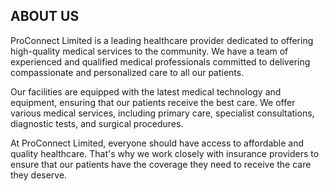 ## ABOUT US

ProConnect Limited is a leading healthcare provider dedicated to offering high-quality medical services to the community. We have a team of experienced and qualified medical professionals committed to delivering compassionate and personalized care to all our patients.

Our facilities are equipped with the latest medical technology and equipment, ensuring that our patients receive the best care. We offer various medical services, including primary care, specialist consultations, diagnostic tests, and surgical procedures.

At ProConnect Limited, everyone should have access to affordable and quality healthcare. That's why we work closely with insurance providers to ensure that our patients have the coverage they need to receive the care they deserve.
